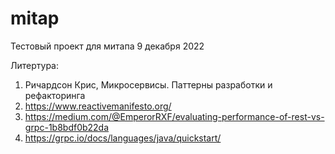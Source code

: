 # mitap
Тестовый проект для митапа 9 декабря 2022

Литертура:
1) Ричардсон Крис, Микросервисы. Паттерны разработки и рефакторинга
2) https://www.reactivemanifesto.org/
3) https://medium.com/@EmperorRXF/evaluating-performance-of-rest-vs-grpc-1b8bdf0b22da
4) https://grpc.io/docs/languages/java/quickstart/
